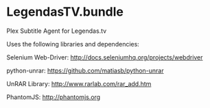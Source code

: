 LegendasTV.bundle
=================

Plex Subtitle Agent for Legendas.tv


Uses the following libraries and dependencies:

Selenium Web-Driver: http://docs.seleniumhq.org/projects/webdriver

python-unrar: https://github.com/matiasb/python-unrar

UnRAR Library: http://www.rarlab.com/rar_add.htm

PhantomJS: http://phantomjs.org
